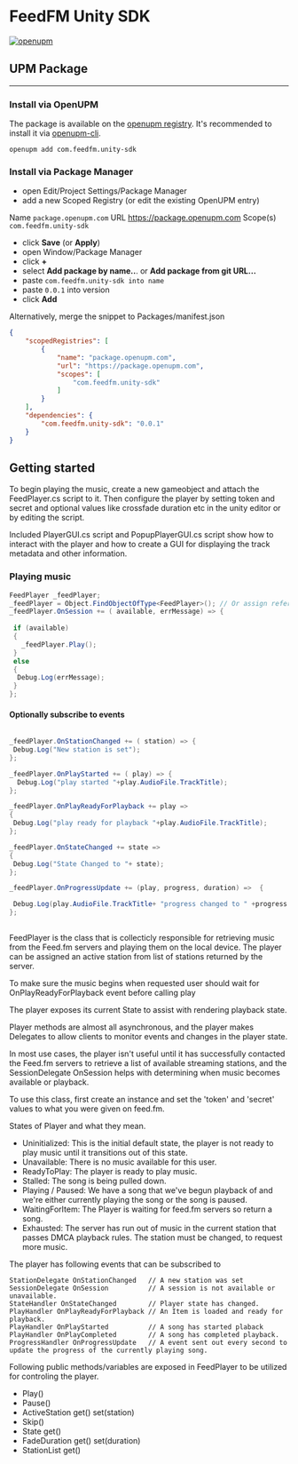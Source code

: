 
# FeedFM Unity SDK #

[![openupm](https://img.shields.io/npm/v/com.feedfm.unity-sdk?label=openupm&registry_uri=https://package.openupm.com)](https://openupm.com/packages/com.feedfm.unity-sdk/)

## UPM Package ##

---

### Install via OpenUPM ###

The package is available on the [openupm registry](https://openupm.com/packages/com.feedfm.unity-sdk/). It's recommended to install it via [openupm-cli](https://github.com/openupm/openupm-cli).

```
openupm add com.feedfm.unity-sdk
```

### Install via Package Manager ###

- open Edit/Project Settings/Package Manager
- add a new Scoped Registry (or edit the existing OpenUPM entry)

Name
    `package.openupm.com`
URL
    <https://package.openupm.com>
Scope(s)
    `com.feedfm.unity-sdk`

- click **Save** (or **Apply**)
- open Window/Package Manager
- click **+**
- select **Add package by name..**. or **Add package from git URL...**
- paste `com.feedfm.unity-sdk into name`
- paste `0.0.1` into version
- click **Add**

Alternatively, merge the snippet to Packages/manifest.json

```json
{
    "scopedRegistries": [
        {
            "name": "package.openupm.com",
            "url": "https://package.openupm.com",
            "scopes": [
                "com.feedfm.unity-sdk"
            ]
        }
    ],
    "dependencies": {
        "com.feedfm.unity-sdk": "0.0.1"
    }
}
```

## Getting started ##

To begin playing the music, create a new gameobject and attach the FeedPlayer.cs script to it. Then configure the player by setting token and secret and optional values like crossfade duration etc in the unity editor or by editing the script.

Included PlayerGUI.cs script and PopupPlayerGUI.cs script show how to interact with the player and how to create a GUI for displaying the track metadata and other information.

### Playing music ###

```C#
FeedPlayer _feedPlayer; 
_feedPlayer = Object.FindObjectOfType<FeedPlayer>(); // Or assign reference in the inspector manually
_feedPlayer.OnSession += ( available, errMessage) => {
   
 if (available)
 {
   _feedPlayer.Play();
 }
 else
 {
  Debug.Log(errMessage);
 }
};
```

#### Optionally subscribe to events ###

```C#
    
_feedPlayer.OnStationChanged += ( station) => {
 Debug.Log("New station is set");
};

_feedPlayer.OnPlayStarted += ( play) => {
  Debug.Log("play started "+play.AudioFile.TrackTitle);
};

_feedPlayer.OnPlayReadyForPlayback += play =>
{
 Debug.Log("play ready for playback "+play.AudioFile.TrackTitle);
};

_feedPlayer.OnStateChanged += state =>
{
 Debug.Log("State Changed to "+ state);
};

_feedPlayer.OnProgressUpdate += (play, progress, duration) =>  {

 Debug.Log(play.AudioFile.TrackTitle+ "progress changed to " +progress + " duration " + duration);
};
  
```

FeedPlayer is the class that is collecticly responsible for retrieving music from the Feed.fm servers and playing them on the local device. The player can be assigned an active station from list of stations returned by the server.

To make sure the music begins when requested user should wait for OnPlayReadyForPlayback event before calling play

The player exposes its current State to assist with rendering playback state.

 Player methods are almost all asynchronous, and the player makes Delegates
 to allow clients to monitor events and changes in the player state.

 In most use cases, the player isn't useful until it has successfully contacted the Feed.fm
 servers to retrieve a list of available streaming stations, and the SessionDelegate OnSession
 helps with determining when music becomes available or playback.

 To use this class, first create an instance and set the 'token' and 'secret' values
 to what you were given on feed.fm.

States of Player and what they mean.

- Uninitialized: This is the initial default state, the player is not ready to play music until it transitions out of this state.
- Unavailable: There is no music available for this user.
- ReadyToPlay: The player is ready to play music.
- Stalled: The song is being pulled down.
- Playing / Paused: We have a song that we've begun playback of and we're either currently playing the song or the song is paused.
- WaitingForItem:  The Player is waiting for feed.fm servers so return a song.
- Exhausted: The server has run out of music in the current station that passes DMCA playback rules. The station must be changed, to request more music.
  
The player has following events that can be subscribed to

    StationDelegate OnStationChanged   // A new station was set
    SessionDelegate OnSession          // A session is not available or unavailable. 
    StateHandler OnStateChanged        // Player state has changed. 
    PlayHandler OnPlayReadyForPlayback // An Item is loaded and ready for playback. 
    PlayHandler OnPlayStarted          // A song has started plaback
    PlayHandler OnPlayCompleted        // A song has completed playback. 
    ProgressHandler OnProgressUpdate   // A event sent out every second to update the progress of the currently playing song. 

Following public methods/variables are exposed in FeedPlayer to be utilized for controling the player.

- Play()
- Pause()
- ActiveStation get() set(station)
- Skip()
- State get()
- FadeDuration get() set(duration)
- StationList get()
